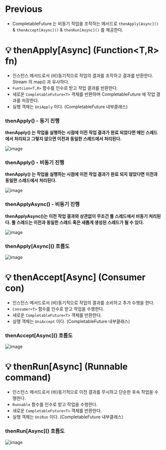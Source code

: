# Previous

- CompletableFuture 는 비동기 작업을 조작하는 메서드로 `thenApply[Async]()` & `thenAccept[Async]()` & `thenRun[Async]()` 를 제공한다.

# 💡 thenApply[Async] (Function<T,R> fn)

- 인스턴스 메서드로서 (비)동기적으로 작업의 결과를 조작하고 결과를 반환한다. Stream 의 map() 과 유사하다.
- `Funtcion<T,R>` 함수를 인수로 받고 작업 결과를 반환한다.
- 새로운 `CompletableFuture<T>` 객체를 반환하며 CompletableFuture 에 작업 결과를 저장한다.
- 실행 객체는 `UniApply` 이다. (CompletableFuture 내부클래스)

### thenApply() ­- 동기 진행

**thenApply() 는 작업을 실행하는 시점에 이전 작업 결과가 완료 되었다면 메인 스레드에서 처리되고 그렇지 않으면 이전과 동일한 스레드에서 처리된다.**

![image](https://github.com/shin-je-woo/TIL/assets/39439576/0c7d8ff2-7745-4129-8b4e-bf5d1183e884)

### thenApply() - 비동기 진행 

**thenApply() 는 작업을 실행하는 시점에 이전 작업 결과가 완료 되지 않았다면 이전과 동일한 스레드에서 처리된다.**

![image](https://github.com/shin-je-woo/TIL/assets/39439576/1c2589cb-30b8-43ff-a03b-2da94ed39db7)

### thenApplyAsync() -­ 비동기 진행

**thenApplyAsync()는 이전 작업 결과와 상관없이 무조건 풀 스레드에서 비동기 처리된다. 풀 스레드는 이전과 동일한 스레드 혹은 새롭게 생성된 스레드가 될 수 있다.**

![image](https://github.com/shin-je-woo/TIL/assets/39439576/9372733e-5812-49a9-af96-917d4e94c61a)

### thenApply\[Async\]() 흐름도

![image](https://github.com/shin-je-woo/TIL/assets/39439576/9fe38094-679b-447c-89e3-8a511ad7c938)

# 💡 thenAccept[Async] (Consumer<T> con)

- 인스턴스 메서드로서 (비)동기적으로 작업의 결과를 소비하고 추가 수행을 한다.
- `Consumer<T>` 함수를 인수로 받고 작업을 수행한다.
- 새로운 `CompletableFuture<T>` 객체를 반환한다.
- 실행 객체는 `UniAccept` 이다. (CompletableFuture 내부클래스)

### thenAccept\[Async\]() 흐름도

![image](https://github.com/shin-je-woo/TIL/assets/39439576/ed1542e9-49b0-469f-aee0-cb4b64b0b00b)

# 💡 thenRun[Async] (Runnable command)

- 인스턴스 메서드로서 (비)동기적으로 이전 결과를 무시하고 단순한 후속 작업을 수행한다.
- `Runnable` 함수를 인수로 받고 작업을 수행한다.
- 새로운 `CompletableFuture<T>` 객체를 반환한다.
- 실행 객체는 `UniRun` 이다. (CompletableFuture 내부클래스)

### thenRun\[Async\]() 흐름도

![image](https://github.com/shin-je-woo/TIL/assets/39439576/91693b02-0283-48cd-ad8f-014dd7777012)
